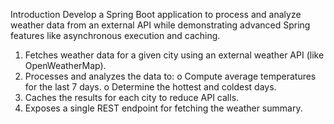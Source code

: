 Introduction
Develop a Spring Boot application to process and analyze weather data from an external API
while demonstrating advanced Spring features like asynchronous execution and caching.
1. Fetches weather data for a given city using an external weather API (like
   OpenWeatherMap).
2. Processes and analyzes the data to:
   o Compute average temperatures for the last 7 days.
   o Determine the hottest and coldest days.
3. Caches the results for each city to reduce API calls.
4. Exposes a single REST endpoint for fetching the weather summary.